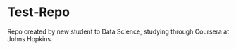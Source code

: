 # Test-Repo
Repo created by new student to Data Science, studying through Coursera at Johns Hopkins.
